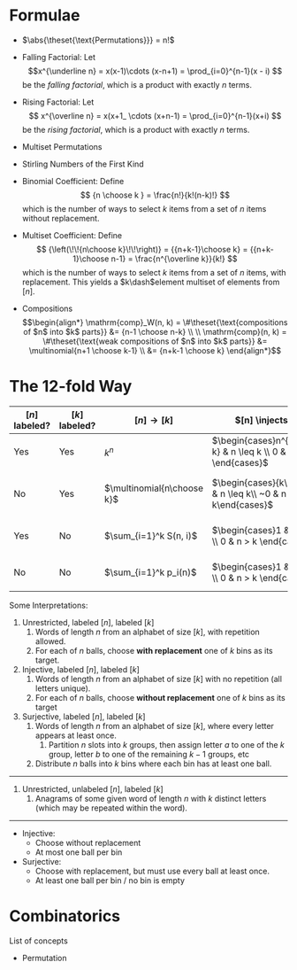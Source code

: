 # Formulae

- $\abs{\theset{\text{Permutations}}}  = n!$

- Falling Factorial: Let 
$$x^{\underline n} = x(x-1)\cdots (x-n+1) = \prod_{i=0}^{n-1}(x - i) 
$$ 
be the *falling factorial*, which is a product with exactly $n$ terms.
- Rising Factorial: Let
$$
x^{\overline n} = x(x+1_ \cdots (x+n-1) = \prod_{i=0}^{n-1}(x+i)
$$
be the *rising factorial*, which is a product with exactly $n$ terms.
- Multiset Permutations
- Stirling Numbers of the First Kind

- Binomial Coefficient: Define
$$
{n \choose k } = \frac{n!}{k!(n-k)!}
$$
which is the number of ways to select $k$ items from a set of $n$ items without replacement.

- Multiset Coefficient: Define
$$
{\left(\!\!{n\choose k}\!\!\right)} = {{n+k-1}\choose k} = {{n+k-1}\choose n-1} = \frac{n^{\overline k}}{k!}
$$
which is the number of ways to select $k$ items from a set of $n$ items, with replacement. This yields a $k\dash$element multiset of elements from $[n]$.

- Compositions
$$\begin{align*}
\mathrm{comp}_W(n, k) = \#\theset{\text{compositions of $n$ into $k$ parts}} &= {n-1 \choose n-k} \\ \\
\mathrm{comp}(n, k) = \#\theset{\text{weak compositions of $n$ into $k$ parts}} &= \multinomial{n+1 \choose k-1} \\ &= {n+k-1 \choose k}
\end{align*}$$

# The 12-fold Way
| $[n]$ labeled?   | $[k]$  labeled?  | $[n] \to [k]$ | $[n] \injects [k]$ | $[n] \surjects [k]$
|---|---|---|---|---|
| Yes | Yes | $k^n$  | $\begin{cases}n^{\underline k} & n \leq k \\ 0 & n > k \end{cases}$  |  $\begin{cases}k!~S(n,k) & k \leq n \\ 0 & k > n \end{cases}$  |
| No | Yes |  $\multinomial{n\choose k}$ | $\begin{cases}{k\choose n} & n \leq k\\ ~0 & n > k\end{cases}$ | $\begin{cases} \mathrm{comp}_W(n, k) & k \leq n \\ 0 & k > n \end{cases}$ |
| Yes | No | $\sum_{i=1}^k S(n, i)$  | $\begin{cases}1 & n \leq k \\ 0 & n > k \end{cases}$  | $\begin{cases}S(n,k) & k \leq n \\ 0 & k > n \end{cases}$  |
| No | No | $\sum_{i=1}^k p_i(n)$ | $\begin{cases}1 & n \leq k \\ 0 & n > k \end{cases}$   | $\begin{cases}p_k(n) & k \leq n \\ 0 & k > n \end{cases}$  |

Some Interpretations:

1. Unrestricted, labeled $[n]$, labeled $[k]$
   1. Words of length $n$ from an alphabet of size $[k]$, with repetition allowed.
   2. For each of $n$ balls, choose **with replacement** one of $k$ bins as its target.
2. Injective, labeled $[n]$, labeled $[k]$
   1. Words of length $n$ from an alphabet of size $[k]$ with no repetition (all letters unique).
   2. For each of $n$ balls, choose **without replacement** one of $k$ bins as its target
3. Surjective, labeled $[n]$, labeled $[k]$
   1. Words of length $n$ from an alphabet of size $[k]$, where every letter appears at least once.
      1. Partition $n$ slots into $k$ groups, then assign letter $a$ to one of the $k$ group, letter $b$ to one of the remaining $k-1$ groups, etc
   2. Distribute $n$ balls into $k$ bins where each bin has at least one ball.

---

1. Unrestricted, unlabeled $[n]$, labeled $[k]$
   1. Anagrams of some given word of length $n$ with $k$ distinct letters (which may be repeated within the word).

---

- Injective:
  - Choose without replacement
  - At most one ball per bin
- Surjective: 
  - Choose with replacement, but must use every ball at least once.
  - At least one ball per bin / no bin is empty

# Combinatorics

List of concepts

- Permutation

